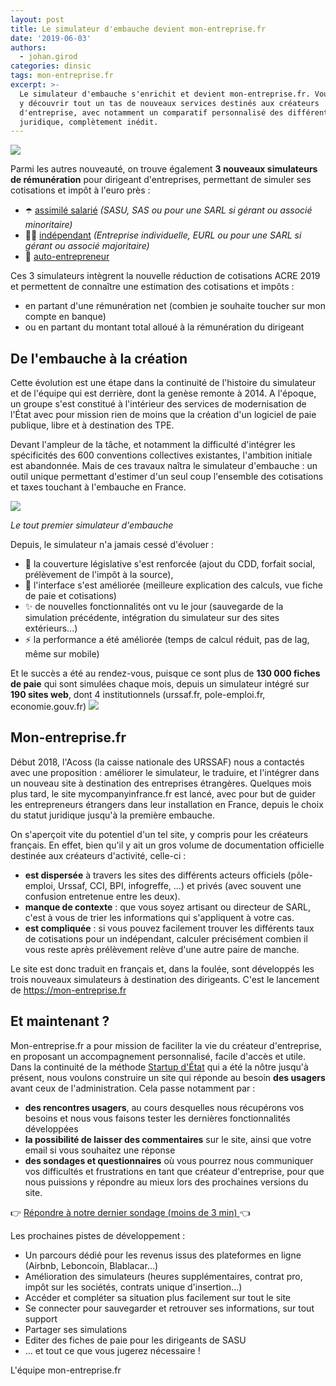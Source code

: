 ```yaml
---
layout: post
title: Le simulateur d'embauche devient mon-entreprise.fr
date: '2019-06-03'
authors:
  - johan.girod
categories: dinsic
tags: mon-entreprise.fr
excerpt: >-
  Le simulateur d'embauche s'enrichit et devient mon-entreprise.fr. Vous pourrez
  y découvrir tout un tas de nouveaux services destinés aux créateurs
  d'entreprise, avec notamment un comparatif personnalisé des différents statuts
  juridique, complètement inédit.
---
```

![](https://pad.etalab.studio/uploads/upload_bea11a3c4b0fd30d57d6e68ffccb22a5.png)


Parmi les autres nouveauté, on trouve également **3 nouveaux simulateurs de rémunération** pour dirigeant d'entreprises, permettant de simuler ses cotisations et impôt à l'euro près :
- ☂️ [assimilé salarié](https://mon-entreprise.fr/sécurité-sociale/assimilé-salarié) *(SASU, SAS ou pour une SARL si gérant ou associé minoritaire)*
- 👩‍🔧 [indépendant](https://mon-entreprise.fr/sécurité-sociale/indépendant) *(Entreprise individuelle, EURL ou pour une SARL si gérant ou associé majoritaire)*
- 🚶 [auto-entrepreneur](https://mon-entreprise.fr/sécurité-sociale/auto-entrepreneur)

Ces 3 simulateurs intègrent la nouvelle réduction de cotisations ACRE 2019 et permettent de connaître une estimation des cotisations et impôts :
- en partant d'une rémunération net (combien je souhaite toucher sur mon compte en banque)
- ou en partant du montant total alloué à la rémunération du dirigeant 

## De l'embauche à la création

Cette évolution est une étape dans la continuité de l'histoire du simulateur et de l'équipe qui est derrière, dont la genèse remonte à 2014. A l'époque, un groupe s'est constitué à l'intérieur des services de modernisation de l'État avec pour mission rien de moins que la création d'un logiciel de paie publique, libre et à destination des TPE. 

Devant l'ampleur de la tâche, et notamment la difficulté d'intégrer les spécificités des 600 conventions collectives existantes, l'ambition initiale est abandonnée. Mais de ces travaux naîtra le simulateur d'embauche : un outil unique permettant d'estimer d'un seul coup l'ensemble des cotisations et taxes touchant à l'embauche en France. 

![](https://pad.etalab.studio/uploads/upload_65351589b4da2021017557cb09259113.png)

   _Le tout premier simulateur d'embauche_

Depuis, le simulateur n'a jamais cessé d'évoluer :

* 📖 la couverture législative s'est renforcée (ajout du CDD, forfait social, prélèvement de l'impôt à la source), 
* 🎨 l'interface s'est améliorée (meilleure explication des calculs, vue fiche de paie et cotisations)
* ✨ de nouvelles fonctionnalités ont vu le jour (sauvegarde de la simulation précédente, intégration du simulateur sur des sites extérieurs...)
* ⚡ la performance a été améliorée (temps de calcul réduit, pas de lag, même sur mobile) 

Et le succès a été au rendez-vous, puisque ce sont plus de **130 000 fiches de paie** qui sont simulées chaque mois, depuis un simulateur intégré sur **190 sites web**, dont 4 institutionnels (urssaf.fr, pole-emploi.fr, economie.gouv.fr)
![](https://pad.etalab.studio/uploads/upload_2ed328f200936165eeb6cb5236f60e08.png)

## Mon-entreprise.fr

Début 2018, l'Acoss (la caisse nationale des URSSAF) nous a contactés avec une proposition : améliorer le simulateur, le traduire, et l'intégrer dans un nouveau site à destination des entreprises étrangères. 
Quelques mois plus tard, le site mycompanyinfrance.fr est lancé, avec pour but de guider les entrepreneurs étrangers dans leur installation en France, depuis le choix du statut juridique jusqu'à la première embauche.

On s'aperçoit vite du potentiel d'un tel site, y compris pour les créateurs français. 
En effet, bien qu'il y ait un gros volume de documentation officielle destinée aux créateurs d'activité, celle-ci :

* **est dispersée** à travers les sites des différents acteurs officiels (pôle-emploi, Urssaf, CCI, BPI, infogreffe, ...) et privés (avec souvent une confusion entretenue entre les deux).
* **manque de contexte** : que vous soyez artisant ou directeur de SARL, c'est à vous de trier les informations qui s'appliquent à votre cas.
* **est compliquée** : si vous pouvez facilement trouver les différents taux de cotisations pour un indépendant, calculer précisément combien il vous reste après prélèvement relève d'une autre paire de manche.

Le site est donc traduit en français et, dans la foulée, sont développés les trois nouveaux simulateurs à destination des dirigeants. C'est le lancement de https://mon-entreprise.fr

## Et maintenant ?

Mon-entreprise.fr a pour mission de faciliter la vie du créateur d'entreprise, en proposant un accompagnement personnalisé, facile d'accès et utile. Dans la continuité de la méthode [Startup d'État](https://beta.gouv.fr/) qui a été la nôtre jusqu'à présent, nous voulons construire un site qui réponde au besoin **des usagers** avant ceux de l'administration. 
Cela passe notamment par :

* **des rencontres usagers**, au cours desquelles nous récupérons vos besoins et nous vous faisons tester les dernières fonctionnalités développées
* **la possibilité de laisser des commentaires** sur le site, ainsi que votre email si vous souhaitez une réponse
* **des sondages et questionnaires** où vous pourrez nous communiquer vos difficultés et frustrations en tant que créateur d'entreprise, pour que nous puissions y répondre au mieux lors des prochaines versions du site.

👉 [Répondre à notre dernier sondage (moins de 3 min) ](https://startupdetat.typeform.com/to/TSqq99) 👈

Les prochaines pistes de développement : 

* Un parcours dédié pour les revenus issus des plateformes en ligne (Airbnb, Leboncoin, Blablacar...)
* Amélioration des simulateurs (heures supplémentaires, contrat pro, impôt sur les sociétés, contrats unique d'insertion...)
* Accéder et compléter sa situation plus facilement sur tout le site
* Se connecter pour sauvegarder et retrouver ses informations, sur tout support
* Partager ses simulations
* Editer des fiches de paie pour les dirigeants de SASU
* ... et tout ce que vous jugerez nécessaire !

L'équipe mon-entreprise.fr
